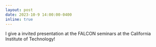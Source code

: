 ```yaml
---
layout: post
date: 2023-10-9 14:00:00-0400
inline: true
---
```


I give a invited presentation at the FALCON seminars at the California Institute of Technology!

